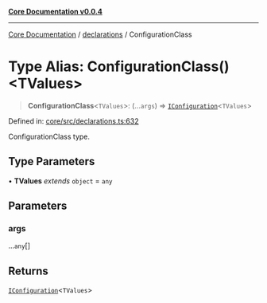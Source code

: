 [**Core Documentation v0.0.4**](../../README.md)

***

[Core Documentation](../../modules.md) / [declarations](../README.md) / ConfigurationClass

# Type Alias: ConfigurationClass()\<TValues\>

> **ConfigurationClass**\<`TValues`\>: (...`args`) => [`IConfiguration`](../interfaces/IConfiguration.md)\<`TValues`\>

Defined in: [core/src/declarations.ts:632](https://github.com/stonemjs/core/blob/8c14a336c794eb98d8513b950cb1c2786962eaaf/src/declarations.ts#L632)

ConfigurationClass type.

## Type Parameters

• **TValues** *extends* `object` = `any`

## Parameters

### args

...`any`[]

## Returns

[`IConfiguration`](../interfaces/IConfiguration.md)\<`TValues`\>
